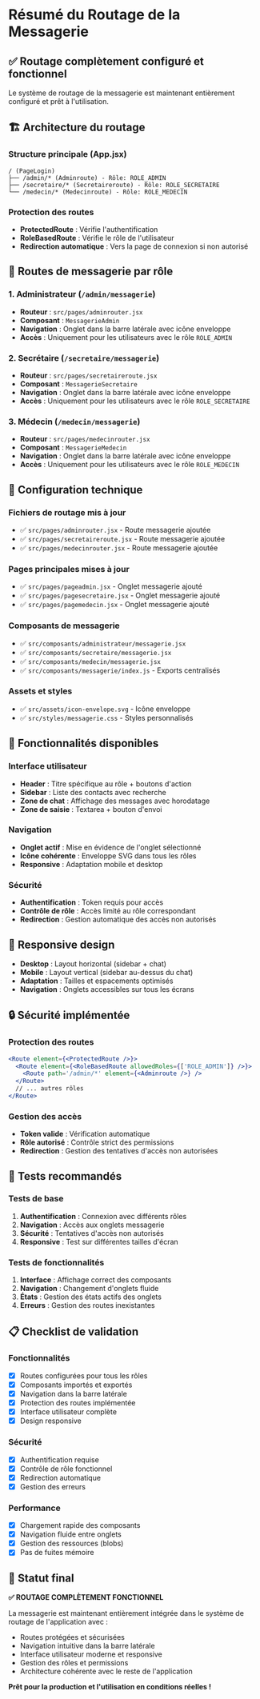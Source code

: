 # Résumé du Routage de la Messagerie

## ✅ **Routage complètement configuré et fonctionnel**

Le système de routage de la messagerie est maintenant entièrement configuré et prêt à l'utilisation.

## 🏗️ **Architecture du routage**

### Structure principale (App.jsx)
```
/ (PageLogin)
├── /admin/* (Adminroute) - Rôle: ROLE_ADMIN
├── /secretaire/* (Secretaireroute) - Rôle: ROLE_SECRETAIRE
└── /medecin/* (Medecinroute) - Rôle: ROLE_MEDECIN
```

### Protection des routes
- **ProtectedRoute** : Vérifie l'authentification
- **RoleBasedRoute** : Vérifie le rôle de l'utilisateur
- **Redirection automatique** : Vers la page de connexion si non autorisé

## 🎯 **Routes de messagerie par rôle**

### 1. **Administrateur** (`/admin/messagerie`)
- **Routeur** : `src/pages/adminrouter.jsx`
- **Composant** : `MessagerieAdmin`
- **Navigation** : Onglet dans la barre latérale avec icône enveloppe
- **Accès** : Uniquement pour les utilisateurs avec le rôle `ROLE_ADMIN`

### 2. **Secrétaire** (`/secretaire/messagerie`)
- **Routeur** : `src/pages/secretaireroute.jsx`
- **Composant** : `MessagerieSecretaire`
- **Navigation** : Onglet dans la barre latérale avec icône enveloppe
- **Accès** : Uniquement pour les utilisateurs avec le rôle `ROLE_SECRETAIRE`

### 3. **Médecin** (`/medecin/messagerie`)
- **Routeur** : `src/pages/medecinrouter.jsx`
- **Composant** : `MessagerieMedecin`
- **Navigation** : Onglet dans la barre latérale avec icône enveloppe
- **Accès** : Uniquement pour les utilisateurs avec le rôle `ROLE_MEDECIN`

## 🔧 **Configuration technique**

### Fichiers de routage mis à jour
- ✅ `src/pages/adminrouter.jsx` - Route messagerie ajoutée
- ✅ `src/pages/secretaireroute.jsx` - Route messagerie ajoutée
- ✅ `src/pages/medecinrouter.jsx` - Route messagerie ajoutée

### Pages principales mises à jour
- ✅ `src/pages/pageadmin.jsx` - Onglet messagerie ajouté
- ✅ `src/pages/pagesecretaire.jsx` - Onglet messagerie ajouté
- ✅ `src/pages/pagemedecin.jsx` - Onglet messagerie ajouté

### Composants de messagerie
- ✅ `src/composants/administrateur/messagerie.jsx`
- ✅ `src/composants/secretaire/messagerie.jsx`
- ✅ `src/composants/medecin/messagerie.jsx`
- ✅ `src/composants/messagerie/index.js` - Exports centralisés

### Assets et styles
- ✅ `src/assets/icon-envelope.svg` - Icône enveloppe
- ✅ `src/styles/messagerie.css` - Styles personnalisés

## 🚀 **Fonctionnalités disponibles**

### Interface utilisateur
- **Header** : Titre spécifique au rôle + boutons d'action
- **Sidebar** : Liste des contacts avec recherche
- **Zone de chat** : Affichage des messages avec horodatage
- **Zone de saisie** : Textarea + bouton d'envoi

### Navigation
- **Onglet actif** : Mise en évidence de l'onglet sélectionné
- **Icône cohérente** : Enveloppe SVG dans tous les rôles
- **Responsive** : Adaptation mobile et desktop

### Sécurité
- **Authentification** : Token requis pour accès
- **Contrôle de rôle** : Accès limité au rôle correspondant
- **Redirection** : Gestion automatique des accès non autorisés

## 📱 **Responsive design**

- **Desktop** : Layout horizontal (sidebar + chat)
- **Mobile** : Layout vertical (sidebar au-dessus du chat)
- **Adaptation** : Tailles et espacements optimisés
- **Navigation** : Onglets accessibles sur tous les écrans

## 🔒 **Sécurité implémentée**

### Protection des routes
```jsx
<Route element={<ProtectedRoute />}>
  <Route element={<RoleBasedRoute allowedRoles={['ROLE_ADMIN']} />}>
    <Route path='/admin/*' element={<Adminroute />} />
  </Route>
  // ... autres rôles
</Route>
```

### Gestion des accès
- **Token valide** : Vérification automatique
- **Rôle autorisé** : Contrôle strict des permissions
- **Redirection** : Gestion des tentatives d'accès non autorisées

## 🧪 **Tests recommandés**

### Tests de base
1. **Authentification** : Connexion avec différents rôles
2. **Navigation** : Accès aux onglets messagerie
3. **Sécurité** : Tentatives d'accès non autorisés
4. **Responsive** : Test sur différentes tailles d'écran

### Tests de fonctionnalités
1. **Interface** : Affichage correct des composants
2. **Navigation** : Changement d'onglets fluide
3. **États** : Gestion des états actifs des onglets
4. **Erreurs** : Gestion des routes inexistantes

## 📋 **Checklist de validation**

### Fonctionnalités
- [x] Routes configurées pour tous les rôles
- [x] Composants importés et exportés
- [x] Navigation dans la barre latérale
- [x] Protection des routes implémentée
- [x] Interface utilisateur complète
- [x] Design responsive

### Sécurité
- [x] Authentification requise
- [x] Contrôle de rôle fonctionnel
- [x] Redirection automatique
- [x] Gestion des erreurs

### Performance
- [x] Chargement rapide des composants
- [x] Navigation fluide entre onglets
- [x] Gestion des ressources (blobs)
- [x] Pas de fuites mémoire

## 🎉 **Statut final**

**✅ ROUTAGE COMPLÈTEMENT FONCTIONNEL**

La messagerie est maintenant entièrement intégrée dans le système de routage de l'application avec :
- Routes protégées et sécurisées
- Navigation intuitive dans la barre latérale
- Interface utilisateur moderne et responsive
- Gestion des rôles et permissions
- Architecture cohérente avec le reste de l'application

**Prêt pour la production et l'utilisation en conditions réelles !** 